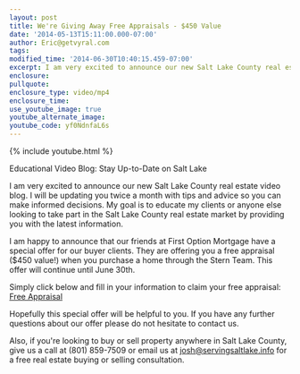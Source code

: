 ```yaml
---
layout: post
title: We're Giving Away Free Appraisals - $450 Value
date: '2014-05-13T15:11:00.000-07:00'
author: Eric@getvyral.com
tags:
modified_time: '2014-06-30T10:40:15.459-07:00'
excerpt: I am very excited to announce our new Salt Lake County real estate video blog. I will be updating you twice a month with tips and advice so you can make informed decisions. My goal is to educate my clients or anyone else looking to take part in the Salt Lake County real estate market by providing you with the latest information.
enclosure:
pullquote:
enclosure_type: video/mp4
enclosure_time:
use_youtube_image: true
youtube_alternate_image:
youtube_code: yf0NdnfaL6s
---
```

{% include youtube.html %}

Educational Video Blog: Stay Up-to-Date on Salt Lake

I am very excited to announce our new Salt Lake County real estate video blog. I will be updating you twice a month with tips and advice so you can make informed decisions. My goal is to educate my clients or anyone else looking to take part in the Salt Lake County real estate market by providing you with the latest information.

I am happy to announce that our friends at First Option Mortgage have a special offer for our buyer clients. They are offering you a free appraisal ($450 value!) when you purchase a home through the Stern Team. This offer will continue until June 30th.

Simply click below and fill in your information to claim your free appraisal: [Free Appraisal](http://www.foxyform.com/)

Hopefully this special offer will be helpful to you. If you have any further questions about our offer please do not hesitate to contact us.

Also, if you're looking to buy or sell property anywhere in Salt Lake County, give us a call at (801) 859-7509 or email us at [josh@servingsaltlake.info](mailto:josh@servingsaltlake.info) for a free real estate buying or selling consultation.
